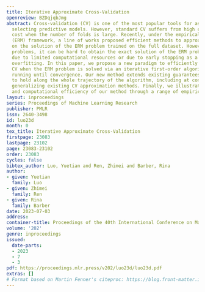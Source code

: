 ```yaml
---
title: Iterative Approximate Cross-Validation
openreview: BZDqjqbJmg
abstract: Cross-validation (CV) is one of the most popular tools for assessing and
  selecting predictive models. However, standard CV suffers from high computational
  cost when the number of folds is large. Recently, under the empirical risk minimization
  (ERM) framework, a line of works proposed efficient methods to approximate CV based
  on the solution of the ERM problem trained on the full dataset. However, in large-scale
  problems, it can be hard to obtain the exact solution of the ERM problem, either
  due to limited computational resources or due to early stopping as a way of preventing
  overfitting. In this paper, we propose a new paradigm to efficiently approximate
  CV when the ERM problem is solved via an iterative first-order algorithm, without
  running until convergence. Our new method extends existing guarantees for CV approximation
  to hold along the whole trajectory of the algorithm, including at convergence, thus
  generalizing existing CV approximation methods. Finally, we illustrate the accuracy
  and computational efficiency of our method through a range of empirical studies.
layout: inproceedings
series: Proceedings of Machine Learning Research
publisher: PMLR
issn: 2640-3498
id: luo23d
month: 0
tex_title: Iterative Approximate Cross-Validation
firstpage: 23083
lastpage: 23102
page: 23083-23102
order: 23083
cycles: false
bibtex_author: Luo, Yuetian and Ren, Zhimei and Barber, Rina
author:
- given: Yuetian
  family: Luo
- given: Zhimei
  family: Ren
- given: Rina
  family: Barber
date: 2023-07-03
address: 
container-title: Proceedings of the 40th International Conference on Machine Learning
volume: '202'
genre: inproceedings
issued:
  date-parts:
  - 2023
  - 7
  - 3
pdf: https://proceedings.mlr.press/v202/luo23d/luo23d.pdf
extras: []
# Format based on Martin Fenner's citeproc: https://blog.front-matter.io/posts/citeproc-yaml-for-bibliographies/
---
```

